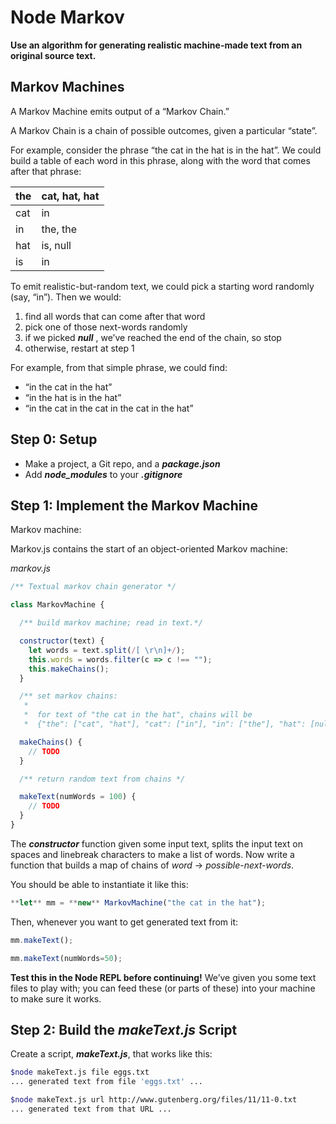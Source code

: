 # Node Markov

**Use an algorithm for generating realistic machine-made text from an original source text.**

## **Markov Machines**

A Markov Machine emits output of a “Markov Chain.”

A Markov Chain is a chain of possible outcomes, given a particular “state”.

For example, consider the phrase “the cat in the hat is in the hat”. We could build a table of each word in this phrase, along with the word that comes after that phrase:

| the | cat, hat, hat |
| --- | --- |
| cat | in |
| in | the, the |
| hat | is, null |
| is | in |

To emit realistic-but-random text, we could pick a starting word randomly (say, “in”). Then we would:

1. find all words that can come after that word
2. pick one of those next-words randomly
3. if we picked ***null*** , we’ve reached the end of the chain, so stop
4. otherwise, restart at step 1

For example, from that simple phrase, we could find:

- “in the cat in the hat”
- “in the hat is in the hat”
- “in the cat in the cat in the cat in the hat”

## **Step 0: Setup**

- Make a project, a Git repo, and a ***package.json***
- Add ***node_modules*** to your ***.gitignore***

## **Step 1: Implement the Markov Machine**

Markov machine:

Markov.js contains the start of an object-oriented Markov machine:

*markov.js*

```jsx
/** Textual markov chain generator */

class MarkovMachine {

  /** build markov machine; read in text.*/

  constructor(text) {
    let words = text.split(/[ \r\n]+/);
    this.words = words.filter(c => c !== "");
    this.makeChains();
  }

  /** set markov chains:
   *
   *  for text of "the cat in the hat", chains will be
   *  {"the": ["cat", "hat"], "cat": ["in"], "in": ["the"], "hat": [null]} */

  makeChains() {
    // TODO
  }

  /** return random text from chains */

  makeText(numWords = 100) {
    // TODO
  }
}
```

The ***constructor*** function given some input text, splits the input text on spaces and linebreak characters to make a list of words. Now write a function that builds a map of chains of *word* → *possible-next-words*.

You should be able to instantiate it like this:

```jsx
**let** mm = **new** MarkovMachine("the cat in the hat");
```

Then, whenever you want to get generated text from it:

```jsx
mm.makeText();

mm.makeText(numWords=50);
```

**Test this in the Node REPL before continuing!** We’ve given you some text files to play with; you can feed these (or parts of these) into your machine to make sure it works.


## **Step 2: Build the *makeText.js* Script**

Create a script, ***makeText.js***, that works like this:

```bash
$node makeText.js file eggs.txt
... generated text from file 'eggs.txt' ...

$node makeText.js url http://www.gutenberg.org/files/11/11-0.txt
... generated text from that URL ...

```